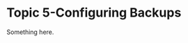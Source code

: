 [title]: # (Topic 5-Configuring Backups)
[tags]: # (XXX)
[priority]: # (702)
# Topic 5-Configuring Backups
Something here.
